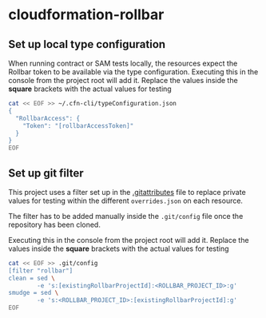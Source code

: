 # cloudformation-rollbar

## Set up local type configuration

When running contract or SAM tests locally, the resources expect the Rollbar token to be available via the type configuration.
Executing this in the console from the project root will add it. Replace the values inside the __square__ brackets with the actual values for testing
```bash
cat << EOF >> ~/.cfn-cli/typeConfiguration.json
{
  "RollbarAccess": {
    "Token": "[rollbarAccessToken]"
  }
}
EOF
```

## Set up git filter

This project uses a filter set up in the [.gitattributes](.gitattributes) file to replace private values for testing within the different `overrides.json` on each resource.

The filter has to be added manually inside the `.git/config` file once the repository has been cloned.

Executing this in the console from the project root will add it. Replace the values inside the __square__ brackets with the actual values for testing

```bash
cat << EOF >> .git/config
[filter "rollbar"]
clean = sed \
        -e 's:[existingRollbarProjectId]:<ROLLBAR_PROJECT_ID>:g'
smudge = sed \
        -e 's:<ROLLBAR_PROJECT_ID>:[existingRollbarProjectId]:g'
EOF
```